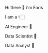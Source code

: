   Hi there 👋 i'm Faris

  I am a 👇🏻

  AI Engineer 🤖
  
  Data Scientist 💭
  
  Data Analyst 🧐
  


